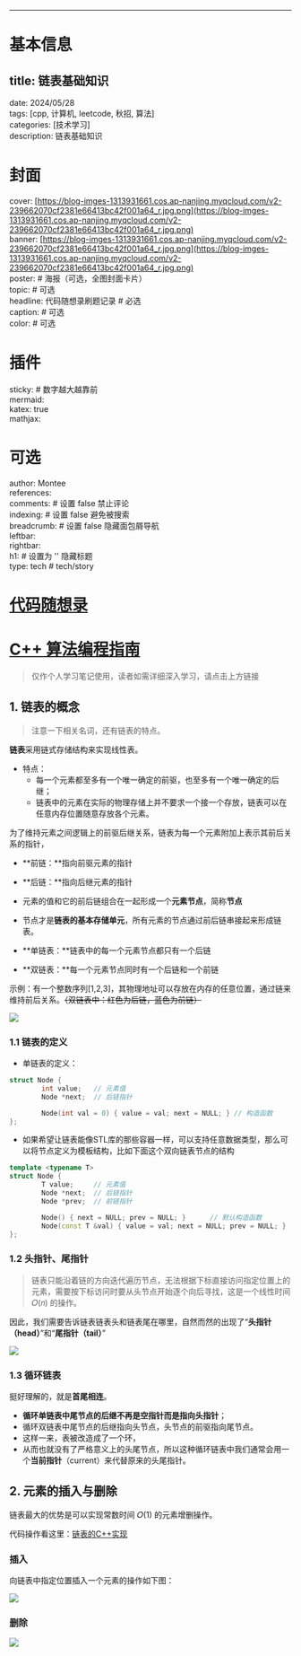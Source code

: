---

# 基本信息
## title: 链表基础知识  
date: 2024/05/28  
tags: [cpp, 计算机, leetcode, 秋招, 算法]  
categories: [技术学习]  
description: 链表基础知识  
# 封面  
cover: [https://blog-imges-1313931661.cos.ap-nanjing.myqcloud.com/v2-239662070cf2381e66413bc42f001a64_r.jpg.png](https://blog-imges-1313931661.cos.ap-nanjing.myqcloud.com/v2-239662070cf2381e66413bc42f001a64_r.jpg.png)  
banner: [https://blog-imges-1313931661.cos.ap-nanjing.myqcloud.com/v2-239662070cf2381e66413bc42f001a64_r.jpg.png](https://blog-imges-1313931661.cos.ap-nanjing.myqcloud.com/v2-239662070cf2381e66413bc42f001a64_r.jpg.png)  
poster:  # 海报（可选，全图封面卡片）  
  topic: # 可选  
  headline:  代码随想录刷题记录 # 必选  
  caption:  # 可选  
  color:  # 可选  
# 插件  
sticky: # 数字越大越靠前  
mermaid:  
katex: true  
mathjax:   
# 可选  
author: Montee  
references:  
comments: # 设置 false 禁止评论  
indexing: # 设置 false 避免被搜索  
breadcrumb: # 设置 false 隐藏面包屑导航  
leftbar:   
rightbar:  
h1: # 设置为 '' 隐藏标题  
type: tech # tech/story
# [代码随想录](https://programmercarl.com/链表理论基础.html#链表的类型)
# [C++ 算法编程指南](https://majorli.github.io/algo_guide/index.html)
> 仅作个人学习笔记使用，读者如需详细深入学习，请点击上方链接
>

## 1. 链表的概念
> 注意一下相关名词，还有链表的特点。
>

**链表**采用链式存储结构来实现线性表。

+ 特点：
    - 每一个元素都至多有一个唯一确定的前驱，也至多有一个唯一确定的后继；
    - 链表中的元素在实际的物理存储上并不要求一个接一个存放，链表可以在任意内存位置随意存放各个元素。

为了维持元素之间逻辑上的前驱后继关系，链表为每一个元素附加上表示其前后关系的指针，

+ **前链：**指向前驱元素的指针
+ **后链：**指向后继元素的指针
+ 元素的值和它的前后链组合在一起形成一个**元素节点**，简称**节点**
+ 节点才是**链表的基本存储单元**，所有元素的节点通过前后链串接起来形成链表。



+ **单链表：**链表中的每一个元素节点都只有一个后链
+ **双链表：**每一个元素节点同时有一个后链和一个前链

示例：有一个整数序列[1,2,3]，其物理地址可以存放在内存的任意位置，通过链来维持前后关系。~~（双链表中：红色为后链，蓝色为前链）~~

![](https://blog-imges-1313931661.cos.ap-nanjing.myqcloud.com/317_linkedlist_mem.png)

### 1.1 链表的定义
+ 单链表的定义：

```cpp
struct Node {
        int value;   // 元素值
        Node *next;  // 后链指针

        Node(int val = 0) { value = val; next = NULL; } // 构造函数
};
```

+ 如果希望让链表能像STL库的那些容器一样，可以支持任意数据类型，那么可以将节点定义为模板结构，比如下面这个双向链表节点的结构

```cpp
template <typename T>
struct Node {
        T value;     // 元素值
        Node *next;  // 后链指针
        Node *prev;  // 前链指针

        Node() { next = NULL; prev = NULL; }      // 默认构造函数
        Node(const T &val) { value = val; next = NULL; prev = NULL; }  // 指定元素值的构造函数
};
```



### 1.2 头指针、尾指针
> 链表只能沿着链的方向迭代遍历节点，无法根据下标直接访问指定位置上的元素，需要按下标访问时要从头节点开始逐个向后寻找，这是一个线性时间 𝑂(𝑛) 的操作。
>

因此，我们需要告诉链表链表头和链表尾在哪里，自然而然的出现了“**头指针（head）**”和“**尾指针（tail）**”

![](https://blog-imges-1313931661.cos.ap-nanjing.myqcloud.com/317_linkedlist_2.png)

### 1.3 循环链表
挺好理解的，就是**首尾相连**。

+ **循环单链表中尾节点的后继不再是空指针而是指向头指针**；
+ 循环双链表中尾节点的后继指向头节点，头节点的前驱指向尾节点。
+ 这样一来，表被改造成了一个环，
+ 从而也就没有了严格意义上的头尾节点，所以这种循环链表中我们通常会用一个**当前指针**（current）来代替原来的头尾指针。

## 2. 元素的插入与删除
链表最大的优势是可以实现常数时间 𝑂(1) 的元素增删操作。

代码操作看这里：[链表的C++实现](https://majorli.github.io/algo_guide/ch03/sec01/318_linkedlist_2.html)

### 插入
向链表中指定位置插入一个元素的操作如下图：

![](https://majorli.github.io/algo_guide/_images/317_linkedlist_ins.png)

### 删除
![](https://majorli.github.io/algo_guide/_images/317_linkedlist_era.png)

